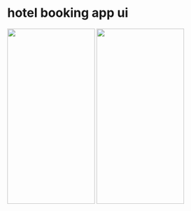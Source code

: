 # hotel booking app ui

<img src="https://github.com/Muneef-Nk/flutter_hotel_booking_ui/assets/92105703/a8f88eb9-89bf-47db-ae7d-b819a8859f00" width="200" height="400"/>
<img src="https://github.com/Muneef-Nk/flutter_hotel_booking_ui/assets/92105703/17c8ee3e-3d12-44dc-9bcc-0e978ef44c66" width="200" height="400"/>
